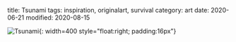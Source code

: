 title: Tsunami
tags: inspiration, originalart, survival
category: art
date: 2020-06-21
modified: 2020-08-15

![Tsunami]({static}/images/universe/2020-06-21_14-35-01_416.png){: width=400 style="float:right; padding:16px"}    

